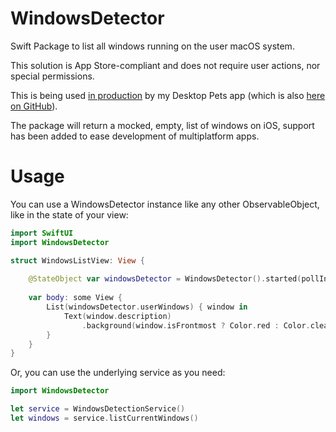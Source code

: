 # WindowsDetector

Swift Package to list all windows running on the user macOS system.

This solution is App Store-compliant and does not require user actions, nor special permissions.

This is being used [in production](https://apps.apple.com/app/desktop-pets/id1575542220) by my Desktop Pets app (which is also [here on GitHub](https://github.com/curzel-it/pet-therapy)).

The package will return a mocked, empty, list of windows on iOS, support has been added to ease development of multiplatform apps. 

# Usage

You can use a WindowsDetector instance like any other ObservableObject, like in the state of your view: 

``` swift 
import SwiftUI
import WindowsDetector

struct WindowsListView: View {
    
    @StateObject var windowsDetector = WindowsDetector().started(pollInterval: 1)
    
    var body: some View {
        List(windowsDetector.userWindows) { window in
            Text(window.description)
                .background(window.isFrontmost ? Color.red : Color.clear)
        }
    }
}
```

Or, you can use the underlying service as you need:
``` swift
import WindowsDetector

let service = WindowsDetectionService()
let windows = service.listCurrentWindows()
```
